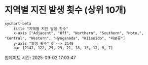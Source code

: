 # 지역별 지진 발생 횟수 (상위 10개)

```mermaid
xychart-beta
    title "지역별 지진 발생 횟수"
    x-axis ["Adjacent", "Off", "Northern", "Southern", "Noto,", "Central", "Western", "Hyuganada", "Kiisuido", "미분류"]
    y-axis "발생 횟수" 0 --> 2149
    bar [2147, 122, 29, 29, 21, 18, 15, 12, 9, 7]
```

업데이트 시간: 2025-09-02 17:03:47
